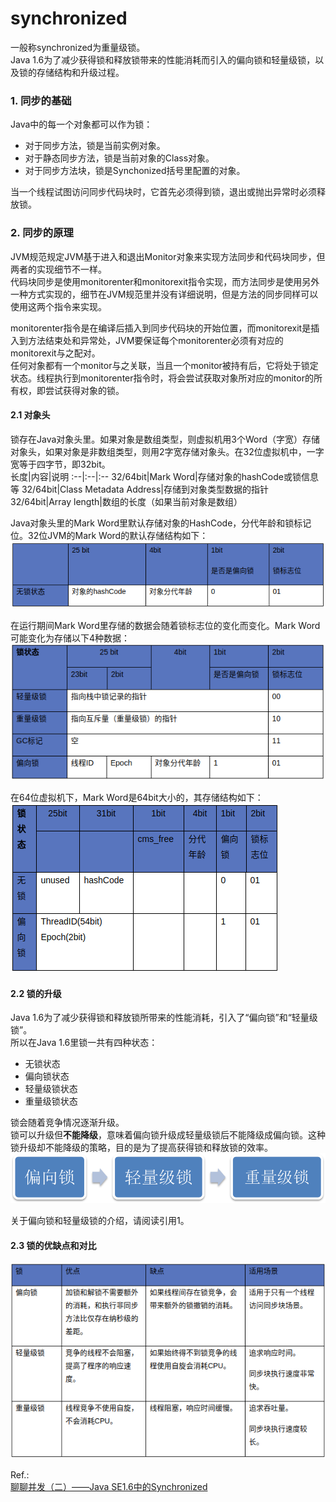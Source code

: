 # synchronized

一般称synchronized为重量级锁。  
Java 1.6为了减少获得锁和释放锁带来的性能消耗而引入的偏向锁和轻量级锁，以及锁的存储结构和升级过程。

### 1. 同步的基础

Java中的每一个对象都可以作为锁：  
* 对于同步方法，锁是当前实例对象。
* 对于静态同步方法，锁是当前对象的Class对象。
* 对于同步方法块，锁是Synchonized括号里配置的对象。

当一个线程试图访问同步代码块时，它首先必须得到锁，退出或抛出异常时必须释放锁。

### 2. 同步的原理

JVM规范规定JVM基于进入和退出Monitor对象来实现方法同步和代码块同步，但两者的实现细节不一样。  
代码块同步是使用monitorenter和monitorexit指令实现，而方法同步是使用另外一种方式实现的，细节在JVM规范里并没有详细说明，但是方法的同步同样可以使用这两个指令来实现。

monitorenter指令是在编译后插入到同步代码块的开始位置，而monitorexit是插入到方法结束处和异常处，JVM要保证每个monitorenter必须有对应的monitorexit与之配对。  
任何对象都有一个monitor与之关联，当且一个monitor被持有后，它将处于锁定状态。线程执行到monitorenter指令时，将会尝试获取对象所对应的monitor的所有权，即尝试获得对象的锁。

#### 2.1 对象头

锁存在Java对象头里。如果对象是数组类型，则虚拟机用3个Word（字宽）存储对象头，如果对象是非数组类型，则用2字宽存储对象头。在32位虚拟机中，一字宽等于四字节，即32bit。  
长度|内容|说明
:--|:--|:--
32/64bit|Mark Word|存储对象的hashCode或锁信息等
32/64bit|Class Metadata Address|存储到对象类型数据的指针
32/64bit|Array length|数组的长度（如果当前对象是数组）

Java对象头里的Mark Word里默认存储对象的HashCode，分代年龄和锁标记位。32位JVM的Mark Word的默认存储结构如下：  
![](../../assets/java/concurrency/2-1.png)

在运行期间Mark Word里存储的数据会随着锁标志位的变化而变化。Mark Word可能变化为存储以下4种数据：  
![](../../assets/java/concurrency/2-2.png)

在64位虚拟机下，Mark Word是64bit大小的，其存储结构如下：  
![](../../assets/java/concurrency/2-3.png)

#### 2.2 锁的升级

Java 1.6为了减少获得锁和释放锁所带来的性能消耗，引入了“偏向锁”和“轻量级锁”。  
所以在Java 1.6里锁一共有四种状态：  
* 无锁状态
* 偏向锁状态
* 轻量级锁状态
* 重量级锁状态

锁会随着竞争情况逐渐升级。  
锁可以升级但**不能降级**，意味着偏向锁升级成轻量级锁后不能降级成偏向锁。这种锁升级却不能降级的策略，目的是为了提高获得锁和释放锁的效率。  
![](../../assets/java/concurrency/2-4.png)

关于偏向锁和轻量级锁的介绍，请阅读引用1。

#### 2.3 锁的优缺点和对比

![](../../assets/java/concurrency/2-5.png)

Ref.:  
[聊聊并发（二）——Java SE1.6中的Synchronized](http://www.infoq.com/cn/articles/java-se-16-synchronized)  

